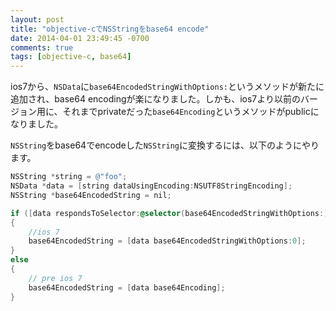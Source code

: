 ```yaml
---
layout: post
title: "objective-cでNSStringをbase64 encode"
date: 2014-04-01 23:49:45 -0700
comments: true
tags: [objective-c, base64]
---
```



ios7から、`NSData`に`base64EncodedStringWithOptions:`というメソッドが新たに追加され、base64 encodingが楽になりました。しかも、ios7より以前のバージョン用に、それまでprivateだった`base64Encoding`というメソッドがpublicになりました。

<!--more-->

`NSString`をbase64でencodeした`NSString`に変換するには、以下のようにやります。

``` objective-c
NSString *string = @"foo";
NSData *data = [string dataUsingEncoding:NSUTF8StringEncoding];
NSString *base64EncodedString = nil;

if ([data respondsToSelector:@selector(base64EncodedStringWithOptions:)])
{
    //ios 7
    base64EncodedString = [data base64EncodedStringWithOptions:0];
}
else
{
    // pre ios 7
    base64EncodedString = [data base64Encoding];
}
```

